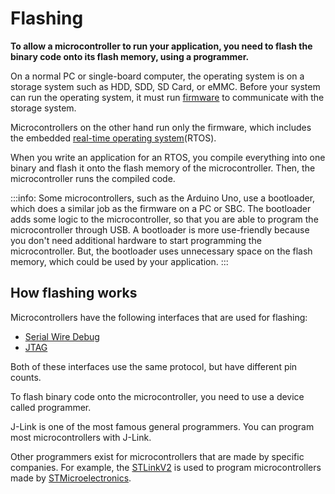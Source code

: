 # Flashing

**To allow a microcontroller to run your application, you need to flash the binary code onto its flash memory, using a programmer.**

On a normal PC or single-board computer, the operating system is on a storage system such as HDD, SDD, SD Card, or eMMC.
Before your system can run the operating system, it must run [firmware](https://en.wikipedia.org/wiki/Firmware#Personal_computers) to communicate with the storage system.

Microcontrollers on the other hand run only the firmware, which includes the embedded [real-time operating system](https://en.wikipedia.org/wiki/Real-time_operating_system)(RTOS).

When you write an application for an RTOS, you compile everything into one binary and flash it onto the flash memory of the microcontroller. Then, the microcontroller runs the compiled code.

:::info:
Some microcontrollers, such as the Arduino Uno, use a bootloader, which does a similar job as the firmware on a PC or SBC. 
The bootloader adds some logic to the microcontroller, so that you are able to program the microcontroller through USB.
A bootloader is more use-friendly because you don't need additional hardware to start programming the microcontroller. But, the bootloader uses unnecessary space on the flash memory, which could be used by your application.
:::

## How flashing works

Microcontrollers have the following interfaces that are used for flashing:

- [Serial Wire Debug](http://www.ti.com/lit/wp/spmy004/spmy004.pdf)
- [JTAG](https://en.wikipedia.org/wiki/JTAG)

Both of these interfaces use the same protocol, but have different pin counts.

To flash binary code onto the microcontroller, you need to use a device called programmer.

J-Link is one of the most famous general programmers. You can program most microcontrollers with J-Link.

Other programmers exist for microcontrollers that are made by specific companies. For example, the [STLinkV2](https://www.st.com/en/development-tools/st-link-v2.html) is used to program microcontrollers made by [STMicroelectronics](https://de.wikipedia.org/wiki/STMicroelectronics).
 